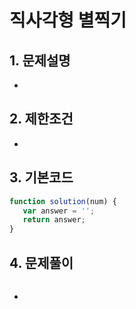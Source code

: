 # 직사각형 별찍기

## 1. 문제설명
 + 
  
## 2. 제한조건
 +
   
 ## 3. 기본코드
 ``` JavaScript
 function solution(num) {
    var answer = '';
    return answer;
}
```
 
 ## 4. 문제풀이
  ``` JavaScript
 
```

- 
